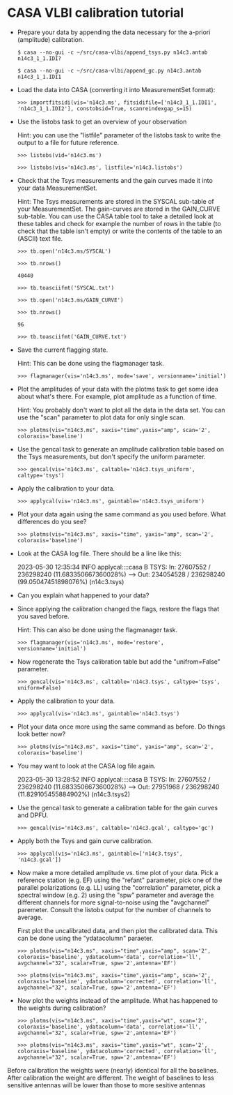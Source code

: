 # CASA VLBI calibration tutorial

- Prepare your data by appending the data necessary for the a-priori
  (amplitude) calibration.

  `$ casa --no-gui -c ~/src/casa-vlbi/append_tsys.py n14c3.antab n14c3_1_1.IDI?`

  `$ casa --no-gui -c ~/src/casa-vlbi/append_gc.py n14c3.antab n14c3_1_1.IDI1`

- Load the data into CASA (converting it into MeasurementSet format):

  `>>> importfitsidi(vis='n14c3.ms', fitsidifile=['n14c3_1_1.IDI1', 'n14c3_1_1.IDI2'], constobsid=True, scanreindexgap_s=15)`

- Use the listobs task to get an overview of your observation

  Hint: you can use the "listfile" parameter of the listobs task to
  write the output to a file for future reference.

  `>>> listobs(vid='n14c3.ms')`

  `>>> listobs(vis='n14c3.ms', listfile='n14c3.listobs')`

- Check that the Tsys measurements and the gain curves made it into
  your data MeasurementSet.

  Hint: The Tsys measurements are stored in the SYSCAL sub-table of your
  MeasurementSet.  The gain-curves are stored in the GAIN_CURVE
  sub-table.  You can use the CASA table tool to take a detailed look at
  these tables and check for example the number of rows in the table (to
  check that the table isn't empty) or write the contents of the table
  to an (ASCII) text file.

  `>>> tb.open('n14c3.ms/SYSCAL')`

  `>>> tb.nrows()`

  `40440`

  `>>> tb.toasciifmt('SYSCAL.txt')`

  `>>> tb.open('n14c3.ms/GAIN_CURVE')`

  `>>> tb.nrows()`

  `96`

  `>>> tb.toasciifmt('GAIN_CURVE.txt')`

- Save the current flagging state.

  Hint: This can be done using the flagmanager task.

  `>>> flagmanager(vis='n14c3.ms', mode='save', versionname='initial')`

- Plot the amplitudes of your data with the plotms task to get some idea
  about what's there.  For example, plot amplitude as a function of
  time.

  Hint: You probably don't want to plot all the data in the data set.
  You can use the "scan" parameter to plot data for only single scan.

  `>>> plotms(vis="n14c3.ms", xaxis="time",yaxis="amp", scan='2', coloraxis='baseline')`


- Use the gencal task to generate an amplitude calibration table based
  on the Tsys measurements, but don't specify the uniform parameter.

  `>>> gencal(vis='n14c3.ms', caltable='n14c3.tsys_uniform', caltype='tsys')`

- Apply the calibration to your data.

  `>>> applycal(vis='n14c3.ms', gaintable='n14c3.tsys_uniform')`

- Plot your data again using the same command as you used before.
  What differences do you see?

  `>>> plotms(vis="n14c3.ms", xaxis="time", yaxis="amp", scan='2', coloraxis='baseline')`

- Look at the CASA log file.  There should be a line like this:

  2023-05-30 12:35:34     INFO    applycal::::casa           B TSYS: In: 27607552 / 236298240   (11.683350667360028%) --> Out: 234054528 / 236298240   (99.05047451898076%) (n14c3.tsys)

- Can you explain what happened to your data?

- Since applying the calibration changed the flags, restore the flags
  that you saved before.

  Hint: This can also be done using the flagmanager task.

  `>>> flagmanager(vis='n14c3.ms', mode='restore', versionname='initial')`

- Now regenerate the Tsys calibration table but add the "unifrom=False" parameter.

  `>>> gencal(vis='n14c3.ms', caltable='n14c3.tsys', caltype='tsys', uniform=False)`

- Apply the calibration to your data.

  `>>> applycal(vis='n14c3.ms', gaintable='n14c3.tsys')`

- Plot your data once more using the same command as before.  Do
  things look better now?

  `>>> plotms(vis="n14c3.ms", xaxis="time", yaxis="amp", scan='2', coloraxis='baseline')`

- You may want to look at the CASA log file again.

  2023-05-30 13:28:52     INFO    applycal::::casa           B TSYS: In: 27607552 / 236298240   (11.683350667360028%) --> Out: 27951968 / 236298240   (11.829105455884902%) (n14c3.tsys2)

- Use the gencal task to generate a calibration table for the gain curves and DPFU.

  `>>> gencal(vis='n14c3.ms', caltable='n14c3.gcal', caltype='gc')`

- Apply both the Tsys and gain curve calibration.

  `>>> applycal(vis='n14c3.ms', gaintable=['n14c3.tsys', 'n14c3.gcal'])`

- Now make a more detailed amplitude vs. time plot of your data.  Pick a
  reference station (e.g. EF) using the "refant" parameter, pick one of
  the parallel polarizations (e.g. LL) using the "correlation"
  parameter, pick a spectral window (e.g. 2) using the "spw" parameter
  and average the different channels for more signal-to-noise using the
  "avgchannel" paremeter.  Consult the listobs output for the number of
  channels to average.

  First plot the uncalibrated data, and then plot the calibrated
  data.  This can be done using the "ydatacolumn" paraeter.

  `>>> plotms(vis="n14c3.ms", xaxis="time",yaxis="amp", scan='2', coloraxis='baseline', ydatacolumn='data', correlation='ll', avgchannel="32", scalar=True, spw='2',antenna='EF')`

  `>>> plotms(vis="n14c3.ms", xaxis="time",yaxis="amp", scan='2', coloraxis='baseline', ydatacolumn='corrected', correlation='ll', avgchannel="32", scalar=True, spw='2',antenna='EF')`


- Now plot the weights instead of the amplitude.  What has happened to the weights  during calibration?

  `>>> plotms(vis="n14c3.ms", xaxis="time",yaxis="wt", scan='2', coloraxis='baseline', ydatacolumn='data', correlation='ll', avgchannel="32", scalar=True, spw='2',antenna='EF')`

  `>>> plotms(vis="n14c3.ms", xaxis="time",yaxis="wt", scan='2', coloraxis='baseline', ydatacolumn='corrected', correlation='ll', avgchannel="32", scalar=True, spw='2',antenna='EF')`


Before calibration the weights were (nearly) identical for all the
baselines.  After calibration the weight are different.  The weight of
baselines to less sensitive antennas will be lower than those to more
sesitive antennas
